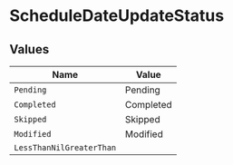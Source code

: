 # ScheduleDateUpdateStatus


## Values

| Name                     | Value                    |
| ------------------------ | ------------------------ |
| `Pending`                | Pending                  |
| `Completed`              | Completed                |
| `Skipped`                | Skipped                  |
| `Modified`               | Modified                 |
| `LessThanNilGreaterThan` | <nil>                    |